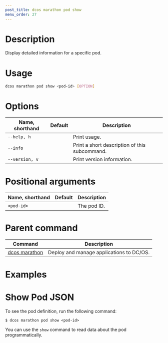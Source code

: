 ```yaml
---
post_title: dcos marathon pod show
menu_order: 27
---
```


# Description
Display detailed information for a specific pod.

# Usage

```bash
dcos marathon pod show <pod-id> [OPTION]
```

# Options

| Name, shorthand | Default | Description |
|---------|-------------|-------------|
| `--help, h`   |             |  Print usage. |
| `--info`   |             |  Print a short description of this subcommand. |
| `--version, v`   |             | Print version information. |

# Positional arguments

| Name, shorthand | Default | Description |
|---------|-------------|-------------|
| `<pod-id>`   |             | The pod ID. |

# Parent command

| Command | Description |
|---------|-------------|
| [dcos marathon](/docs/1.9/usage/cli/command-reference/dcos-marathon/) | Deploy and manage applications to DC/OS. |

# Examples

# Show Pod JSON
To see the pod definition, run the following command:
```
$ dcos marathon pod show <pod-id>
```
You can use the `show` command to read data about the pod programmatically.
